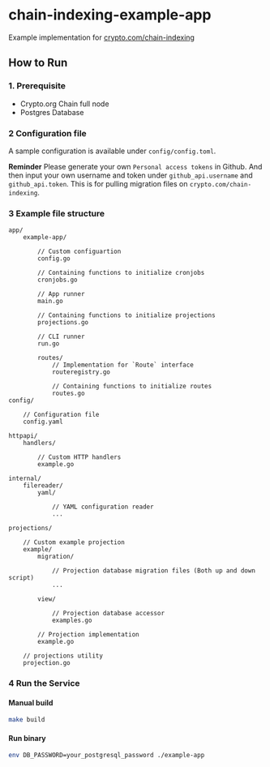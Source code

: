 # chain-indexing-example-app

Example implementation for [crypto.com/chain-indexing](https://github.com/crypto-com/chain-indexing)

## How to Run

### 1. Prerequisite

- Crypto.org Chain full node
- Postgres Database

### 2 Configuration file

A sample configuration is available under `config/config.toml`.

**Reminder**
Please generate your own `Personal access tokens` in Github. And then input your own username and token under `github_api.username` and `github_api.token`. This is for pulling migration files on `crypto.com/chain-indexing`.
### 3 Example file structure

```
app/
    example-app/
    
        // Custom configuartion
        config.go
        
        // Containing functions to initialize cronjobs
        cronjobs.go
        
        // App runner
        main.go
        
        // Containing functions to initialize projections
        projections.go
        
        // CLI runner
        run.go
        
        routes/
            // Implementation for `Route` interface
            routeregistry.go
            
            // Containing functions to initialize routes
            routes.go
config/

    // Configuration file
    config.yaml
    
httpapi/
    handlers/
    
        // Custom HTTP handlers
        example.go
    
internal/
    filereader/
        yaml/
        
            // YAML configuration reader
            ...
            
projections/

    // Custom example projection
    example/
        migration/
        
            // Projection database migration files (Both up and down script)
            ...
        
        view/
        
            // Projection database accessor
            examples.go
            
        // Projection implementation
        example.go
    
    // projections utility
    projection.go
```


### 4 Run the Service

#### Manual build

```bash
make build
```

#### Run binary

```bash
env DB_PASSWORD=your_postgresql_password ./example-app
```
